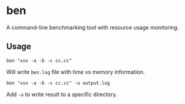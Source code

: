 # ben
A command-line benchmarking tool with resource usage monitoring.

## Usage
```
ben "xxx -a -b -c cc.cc"
```
Will write `ben.log` file with time vs memory information.

```
ben "xxx -a -b -c cc.cc" -o output.log
```
Add `-o` to write result to a specific directory.

